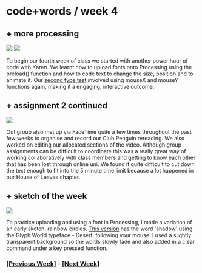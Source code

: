 # code+words / week 4

## + more processing

<img src="typetest1.jpg">
<img src="typetest2.jpg">

To begin our fourth week of class we started with another power hour of code with Karen. We learnt how to upload fonts onto Processing using the preload() function and how to code text to change the size, position and to animate it. Our [second type test](https://celiamance.github.io/codewords/SKO/WEEK4/type_test2) involved using mouseX and mouseY functions again, making it a engaging, interactive outcome.


## + assignment 2 continued

<img src="clubpenguinedit.jpg">

Out group also met up via FaceTime quite a few times throughout the past few weeks to organise and record our Club Penguin rereading. We also worked on editing our allocated sections of the video. Although group assignments can be difficult to coordinate this was a really great way of working collaboratively with class members and getting to know each other that has been lost through online uni. We found it quite difficult to cut down the text enough to fit into the 5 minute time limit because a lot happened in our House of Leaves chapter.

## + sketch of the week

<img src="shadow.jpg">

To practice uploading and using a font in Processing, I made a variation of an early sketch, rainbow circles. [This version](https://celiamance.github.io/codewords/SKO/WEEK4/shadow) has the word 'shadow' using the Glyph World typeface - Desert, following your mouse. I used a slightly transparent background so the words slowly fade and also added in a clear command under a key pressed function.


### [[Previous Week]](https://celiamance.github.io/codewords/SKO/WEEK3/) - [[Next Week]](https://celiamance.github.io/codewords/SKO/WEEK5/)
